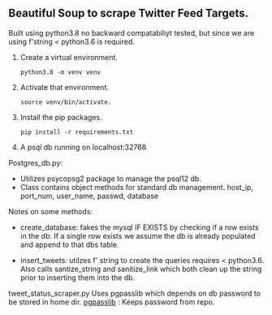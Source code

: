 ## Beautiful Soup  to scrape Twitter Feed Targets.

Built using python3.8 no backward compatabiliyt tested, but since we are using f'string < python3.6 is required.

1. Create a virtual environment.

    `python3.8 -m venv venv`

2. Activate that environment.

    `source venv/bin/activate.`

3. Install the pip packages.

    `pip install -r requirements.txt`

4. A psql db running on localhost:32768 

Postgres_db.py:
* Utilizes psycopsg2 package to manage the psql12 db.
* Class contains object methods for standard db management.
        host_ip, port_num, user_name, passwd, database
    
Notes on some methods:
* create_database: fakes the mysql IF EXISTS by checking if a row exists in the db.  If a single row exists we assume the db is already populated and append to that dbs table.
    
* insert_tweets: utilzes f' string to create the queries requires < python3.6.  Also calls santize_string and sanitize_link which both clean up the string prior to inserting them into the db.  
	 
tweet_status_scraper.py
    Uses pgpasslib which depends on db password to be stored in home dir.
    [pgpasslib](https://pgpasslib.readthedocs.io/en/latest/) : Keeps password from repo.
